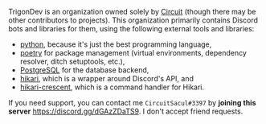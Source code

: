 TrigonDev is an organization owned solely by [Circuit](https://github.com/CircuitSacul) (though there may be other contributors to projects). This organization primarily contains Discord bots and libraries for them, using the following external tools and libraries:
 - [python](https://python.org), because it's just the best programming language,
 - [poetry](https://python-poetry.org/) for package management (virtual environments, dependency resolver, ditch setuptools, etc.),
 - [PostgreSQL](https://www.postgresql.org) for the database backend,
 - [hikari](https://github.com/hikari-py/hikari), which is a wrapper around Discord's API, and
 - [hikari-crescent](https://github.com/magpie-dev/hikari-crescent), which is a command handler for Hikari.


If you need support, you can contact me `CircuitSacul#3397` by **joining this server** https://discord.gg/dGAzZDaTS9. I don't accept friend requests.
